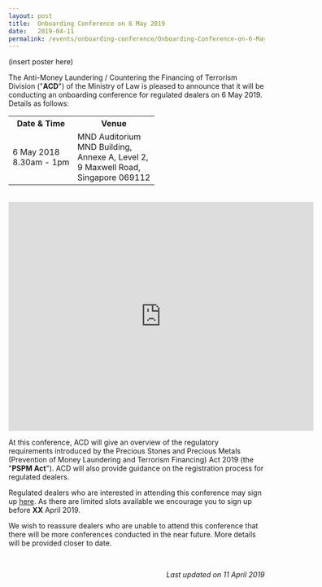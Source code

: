 ```yaml
---
layout: post
title:  Onboarding Conference on 6 May 2019
date:   2019-04-11
permalink: /events/onboarding-conference/Onboarding-Conference-on-6-May-2019/
---
```


(insert poster here)

The Anti-Money Laundering / Countering the Financing of Terrorism Division ("**ACD**") of the Ministry of Law is pleased to announce that it will be conducting an onboarding conference for regulated dealers on 6 May 2019. Details as follows:

<table>
  <tr>
    <th>Date &amp; Time</th>
    <th>Venue</th>
  </tr>
  <tr>
    <td>6 May 2018<br>8.30am - 1pm</td>
    <td>MND Auditorium<br>MND Building,<br>Annexe A, Level 2,<br>9 Maxwell Road,<br>Singapore 069112<br></td>
  </tr>
</table>
<br>
<iframe src="https://www.google.com/maps/embed?pb=!1m18!1m12!1m3!1d498.6028709057247!2d103.84574068485162!3d1.2798488584582661!2m3!1f0!2f0!3f0!3m2!1i1024!2i768!4f13.1!3m3!1m2!1s0x31da190d5f119e03%3A0x4ad0b8c6e1b37b17!2sMND+Building+Annex+A!5e0!3m2!1sen!2ssg!4v1554963178354!5m2!1sen!2ssg" width="600" height="450" frameborder="0" style="border:0" allowfullscreen></iframe>

At this conference, ACD will give an overview of the regulatory requirements introduced by the Precious Stones and Precious Metals (Prevention of Money Laundering and Terrorism Financing) Act 2019 (the "**PSPM Act**"). ACD will also provide guidance on the registration process for regulated dealers.

Regulated dealers who are interested in attending this conference may sign up [here](https://form.gov.sg/#!/5c8b0e499d3b750017f39bbd). As there are limited slots available  we encourage you to sign up before **XX** April 2019. 

We wish to reassure dealers who are unable to attend this conference that there will be more conferences conducted in the near future. More details will be provided closer to date.

<br>

<p align = "right"><i>Last updated on 11 April 2019</i></p>
